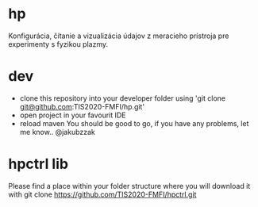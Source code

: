 # hp
Konfigurácia, čítanie a vizualizácia údajov z meracieho prístroja pre experimenty s fyzikou plazmy.

# dev
- clone this repository into your developer folder using 'git clone git@github.com:TIS2020-FMFI/hp.git'
- open project in your favourit IDE
- reload maven
You should be good to go, if you have any problems, let me know.. @jakubzzak


# hpctrl lib
Please find a place within your folder structure where you will download it with
git clone https://github.com/TIS2020-FMFI/hpctrl.git
